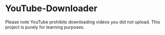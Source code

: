 # YouTube-Downloader

Please note YouTube prohibits downloading videos you did not upload. This project is purely for learning purposes. 
